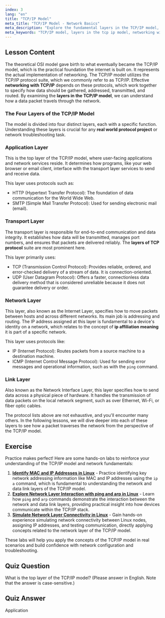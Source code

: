 ```yaml
---
index: 3
lang: "en"
title: "TCP/IP Model"
meta_title: "TCP/IP Model - Network Basics"
meta_description: "Explore the fundamental layers in the TCP/IP model, the cornerstone of modern networking. Learn about the Application, Transport, Network, and Link layers for effective networking with TCP/IP."
meta_keywords: "TCP/IP model, layers in the tcp ip model, networking with tcp ip, layers of tcp protocol, network layers, TCP, IP, Linux networking, real world protocol project"
---
```


## Lesson Content

The theoretical OSI model gave birth to what eventually became the TCP/IP model, which is the practical foundation the internet is built on. It represents the actual implementation of networking. The TCP/IP model utilizes the TCP/IP protocol suite, which we commonly refer to as TCP/IP. Effective **networking with TCP/IP** depends on these protocols, which work together to specify how data should be gathered, addressed, transmitted, and routed. By examining the **layers in the TCP/IP model**, we can understand how a data packet travels through the network.

### The Four Layers of the TCP/IP Model

The model is divided into four distinct layers, each with a specific function. Understanding these layers is crucial for any **real world protocol project** or network troubleshooting task.

### Application Layer

This is the top layer of the TCP/IP model, where user-facing applications and network services reside. It determines how programs, like your web browser or email client, interface with the transport layer services to send and receive data.

This layer uses protocols such as:

- HTTP (Hypertext Transfer Protocol): The foundation of data communication for the World Wide Web.
- SMTP (Simple Mail Transfer Protocol): Used for sending electronic mail (email).

### Transport Layer

The transport layer is responsible for end-to-end communication and data integrity. It establishes how data will be transmitted, manages port numbers, and ensures that packets are delivered reliably. The **layers of TCP protocol** suite are most prominent here.

This layer primarily uses:

- TCP (Transmission Control Protocol): Provides reliable, ordered, and error-checked delivery of a stream of data. It is connection-oriented.
- UDP (User Datagram Protocol): Offers a faster, connectionless data delivery method that is considered unreliable because it does not guarantee delivery or order.

### Network Layer

This layer, also known as the Internet Layer, specifies how to move packets between hosts and across different networks. Its main job is addressing and routing. The IP address assigned at this layer is fundamental to a device's identity on a network, which relates to the concept of **ip affiliation meaning** it is part of a specific network.

This layer uses protocols like:

- IP (Internet Protocol): Routes packets from a source machine to a destination machine.
- ICMP (Internet Control Message Protocol): Used for sending error messages and operational information, such as with the `ping` command.

### Link Layer

Also known as the Network Interface Layer, this layer specifies how to send data across a physical piece of hardware. It handles the transmission of data packets on the local network segment, such as over Ethernet, Wi-Fi, or fiber optic cables.

The protocol lists above are not exhaustive, and you'll encounter many others. In the following lessons, we will dive deeper into each of these layers to see how a packet traverses the network from the perspective of the TCP/IP model.

## Exercise

Practice makes perfect! Here are some hands-on labs to reinforce your understanding of the TCP/IP model and network fundamentals:

1. **[Identify MAC and IP Addresses in Linux](https://labex.io/labs/comptia-identify-mac-and-ip-addresses-in-linux-592731)** - Practice identifying key network addressing information like MAC and IP addresses using the `ip a` command, which is fundamental to understanding the network and data link layers of the TCP/IP model.
2. **[Explore Network Layer Interaction with ping and arp in Linux](https://labex.io/labs/comptia-explore-network-layer-interaction-with-ping-and-arp-in-linux-592746)** - Learn how `ping` and `arp` commands demonstrate the interaction between the network and data link layers, providing practical insight into how devices communicate within the TCP/IP stack.
3. **[Simulate Network Layer Connectivity in Linux](https://labex.io/labs/comptia-simulate-network-layer-connectivity-in-linux-592752)** - Gain hands-on experience simulating network connectivity between Linux nodes, assigning IP addresses, and testing communication, directly applying concepts related to the network layer of the TCP/IP model.

These labs will help you apply the concepts of the TCP/IP model in real scenarios and build confidence with network configuration and troubleshooting.

## Quiz Question

What is the top layer of the TCP/IP model? (Please answer in English. Note that the answer is case-sensitive.)

## Quiz Answer

Application

